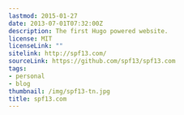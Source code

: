 ```yaml
---
lastmod: 2015-01-27
date: 2013-07-01T07:32:00Z
description: The first Hugo powered website.
license: MIT
licenseLink: ""
sitelink: http://spf13.com/
sourceLink: https://github.com/spf13/spf13.com
tags:
- personal
- blog
thumbnail: /img/spf13-tn.jpg
title: spf13.com
---
```


